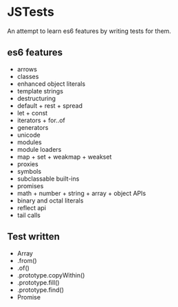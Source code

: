 # JSTests

An attempt to learn es6 features by writing tests for them.

## es6 features

+ arrows
+ classes
+ enhanced object literals
+ template strings
+ destructuring
+ default + rest + spread
+ let + const
+ iterators + for..of
+ generators
+ unicode
+ modules
+ module loaders
+ map + set + weakmap + weakset
+ proxies
+ symbols
+ subclassable built-ins
+ promises
+ math + number + string + array + object APIs
+ binary and octal literals
+ reflect api
+ tail calls

## Test written

+ Array
 + .from()
 + .of()
 + .prototype.copyWithin()
 + .prototype.fill()
 + .prototype.find()
+ Promise
